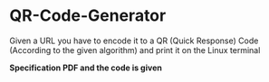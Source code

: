# QR-Code-Generator
Given a URL you have to encode it to a QR (Quick Response) Code (According to the given algorithm) and print it on the Linux terminal

**Specification PDF and the code is given**
